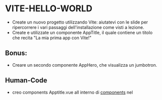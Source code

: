 # VITE-HELLO-WORLD
- Create un nuovo progetto utilizzando Vite: aiutatevi con le slide per ripercorrere i vari passaggi dell'installazione come visti a lezione.
- Create e utilizzate un componente AppTitle, il quale contiene un titolo che recita "La mia prima app con Vite!"
## Bonus:
- Creare un secondo componente AppHero, che visualizza un jumbotron.

## Human-Code
- creo components Apptitle.vue all interno di [components](./src/components/) nel <template> scrivo il codice per far apparire un "la mia prima app con vite"
- nel <template> del file appena creato scrivo il codice per far apparire un "la mia prima app con vite"
- lo importo su l'[principale vue](./src/App.vue)
